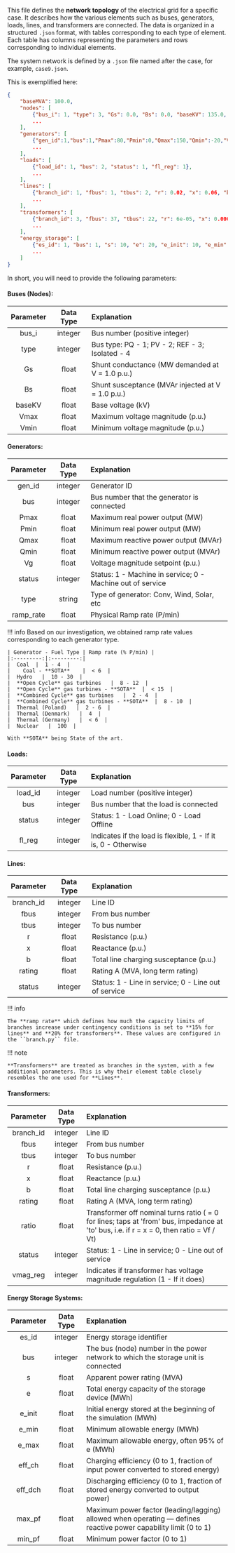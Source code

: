 This file defines the **network topology** of the electrical grid for a specific case. It describes how the various elements such as buses, generators, loads, lines, and transformers are connected. The data is organized in a structured `.json` format, with tables corresponding to each type of element.
Each table has columns representing the parameters and rows corresponding to individual elements.

The system network is defined by a `.json` file named after the case, for example, `case9.json`.


This is exemplified here:
````json title="caseX.json"
{
    "baseMVA": 100.0,
    "nodes": [
        {"bus_i": 1, "type": 3, "Gs": 0.0, "Bs": 0.0, "baseKV": 135.0, "Vmax": 1.05, "Vmin": 0.95},
        ...
    ],
    "generators": [
        {"gen_id":1,"bus":1,"Pmax":80,"Pmin":0,"Qmax":150,"Qmin":-20,"Vg":1,"status":1, "type": "CONV", "ramp_rate":0.05},
        ...
    ],
    "loads": [
        {"load_id": 1, "bus": 2, "status": 1, "fl_reg": 1},
        ...
    ],
    "lines": [
        {"branch_id": 1, "fbus": 1, "tbus": 2, "r": 0.02, "x": 0.06, "b": 0.03, "rating": 130.0, "status": 1},
        ...
    ],
    "transformers": [
        {"branch_id": 3, "fbus": 37, "tbus": 22, "r": 6e-05, "x": 0.00046, "b": 0.0, "rating": 2500.0, "ratio": 1.0082, "status": 1, "vmag_reg": 1},
        ...
    ],
  	"energy_storage": [
		{"es_id": 1, "bus": 1, "s": 10, "e": 20, "e_init": 10, "e_min": 1, "e_max": 19, "eff_ch": 0.9, "eff_dch": 0.9, "max_pf": 0.9, "min_pf": -0.9},
        ...
    ]
}
````

In short, you will need to provide the following parameters:
#### **Buses (Nodes)**:

|  Parameter  |  Data Type  | Explanation                                       |
|:-----------:|:-----------:|:--------------------------------------------------|
|    bus_i    |   integer   | Bus number (positive integer)                     |
|    type     |   integer   | Bus type: PQ - 1; PV - 2; REF - 3; Isolated - 4   |
|     Gs      |    float    | Shunt conductance (MW demanded at V = 1.0 p.u.)   |
|     Bs      |    float    | Shunt susceptance (MVAr injected at V = 1.0 p.u.) |
|   baseKV    |    float    | Base voltage (kV)                                 |
|    Vmax     |    float    | Maximum voltage magnitude (p.u.)                  |
|    Vmin     |    float    | Minimum voltage magnitude (p.u.)                  |


#### **Generators**:

| Parameter | Data Type | Explanation                                                |
|:---------:|:---------:|:-----------------------------------------------------------|
|  gen_id   |  integer  | Generator ID                                               |
|    bus    |  integer  | Bus number that the generator is connected                 |
|   Pmax    |   float   | Maximum real power output (MW)                             |
|   Pmin    |   float   | Minimum real power output (MW)                             |
|   Qmax    |   float   | Maximum reactive power output (MVAr)                       |
|   Qmin    |   float   | Minimum reactive power output (MVAr)                       |
|    Vg     |   float   | Voltage magnitude setpoint (p.u.)                          |
|  status   |  integer  | Status: 1 - Machine in service; 0 - Machine out of service |
|   type    |  string   | Type of generator: Conv, Wind, Solar, etc                  |
| ramp_rate |   float   | Physical Ramp rate (P/min)                                 |

!!! info 
    Based on our investigation, we obtained ramp rate values corresponding to each generator type.
    
    | Generator - Fuel Type | Ramp rate (% P/min) | 
    |:---------:|:---------:|
    |  Coal  |  1 - 4  | 
    |    Coal - **SOTA**    |  < 6  | 
    |  Hydro   |  10 - 30  |
    |  **Open Cycle** gas turbines   |  8 - 12  |
    |  **Open Cycle** gas turbines - **SOTA**  |  < 15  | 
    |  **Combined Cycle** gas turbines   |  2 - 4  |
    |  **Combined Cycle** gas turbines - **SOTA**  |  8 - 10  |
    |  Thermal (Poland)   |  2 - 6  |
    |  Thermal (Denmark)   |  4  |
    |  Thermal (Germany)   |  < 6  |
    |  Nuclear   |  100  |
    
    With **SOTA** being State of the art.


####  **Loads**:

| Parameter | Data Type | Explanation                                                    |
|:---------:|:---------:|:---------------------------------------------------------------|
|  load_id  |  integer  | Load number (positive integer)                                 |
|    bus    |  integer  | Bus number that the load is connected                          |
|  status   |  integer  | Status: 1 - Load Online; 0 - Load Offline                      |
|  fl_reg   |  integer  | Indicates if the load is flexible, 1 - If it is, 0 - Otherwise |


#### **Lines**:

| Parameter | Data Type | Explanation                                          |
|:---------:|:---------:|:-----------------------------------------------------|
| branch_id |  integer  | Line ID                                              |
|   fbus    |  integer  | From bus number                                      |
|   tbus    |  integer  | To bus number                                        |
|     r     |   float   | Resistance (p.u.)                                    |
|     x     |   float   | Reactance (p.u.)                                     |
|     b     |   float   | Total line charging susceptance (p.u.)               |
|  rating   |   float   | Rating A (MVA, long term rating)                     |
|  status   |  integer  | Status: 1 - Line in service; 0 - Line out of service |

!!! info

    The **ramp rate** which defines how much the capacity limits of branches increase under contingency conditions is set to **15% for lines** and **20% for transformers**. These values are configured in the ``branch.py`` file.

!!! note 

    **Transformers** are treated as branches in the system, with a few additional parameters. This is why their element table closely resembles the one used for **Lines**.

#### **Transformers**:

| Parameter | Data Type | Explanation                                                                                                                              |
|:---------:|:---------:|:-----------------------------------------------------------------------------------------------------------------------------------------|
| branch_id |  integer  | Line ID                                                                                                                                  |
|   fbus    |  integer  | From bus number                                                                                                                          |
|   tbus    |  integer  | To bus number                                                                                                                            |
|     r     |   float   | Resistance (p.u.)                                                                                                                        |
|     x     |   float   | Reactance (p.u.)                                                                                                                         |
|     b     |   float   | Total line charging susceptance (p.u.)                                                                                                   |
|  rating   |   float   | Rating A (MVA, long term rating)                                                                                                         |
|   ratio   |   float   | Transformer off nominal turns ratio ( = 0 for lines; taps at 'from' bus, impedance at 'to' bus, i.e. if r = x = 0, then ratio = Vf / Vt) |
|  status   |  integer  | Status: 1 - Line in service; 0 - Line out of service                                                                                     |
| vmag_reg  |  integer  | Indicates if transformer has voltage magnitude regulation (1 - If it does)                                                               |


#### **Energy Storage Systems**:

| Parameter | Data Type | Explanation                                                                                                      |
|:---------:|:---------:|:-----------------------------------------------------------------------------------------------------------------|
|   es_id   |  integer  | Energy storage identifier                                                                                        |
|    bus    |  integer  | The bus (node) number in the power network to which the storage unit is connected                                |
|     s     |   float   | Apparent power rating (MVA)                                                                                      |
|     e     |   float   | Total energy capacity of the storage device (MWh)                                                                |
|  e_init   |   float   | Initial energy stored at the beginning of the simulation (MWh)                                                   |
|   e_min   |   float   | Minimum allowable energy (MWh)                                                                                   |
|   e_max   |   float   | Maximum allowable energy, often 95% of e (MWh)                                                                   |
|  eff_ch   |   float   | Charging efficiency (0 to 1, fraction of input power converted to stored energy)                                 |
|  eff_dch  |   float   | Discharging efficiency (0 to 1, fraction of stored energy converted to output power)                             |
|  max_pf   |   float   | Maximum power factor (leading/lagging) allowed when operating — defines reactive power capability limit (0 to 1) |
|  min_pf   |   float   | Minimum power factor (0 to 1)                                                                                    |
